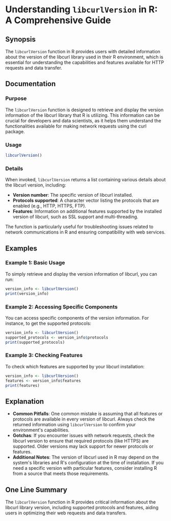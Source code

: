 <!--
Meta Description: # Understanding `libcurlVersion` in R: A Comprehensive Guide ## Synopsis The `libcurlVersion` function in R provides users with detailed information a...
Meta Keywords: version, features, libcurl, libcurlversion, information
-->

# Understanding `libcurlVersion` in R: A Comprehensive Guide

## Synopsis
The `libcurlVersion` function in R provides users with detailed information about the version of the libcurl library used in their R environment, which is essential for understanding the capabilities and features available for HTTP requests and data transfer.

## Documentation
### Purpose
The `libcurlVersion` function is designed to retrieve and display the version information of the libcurl library that R is utilizing. This information can be crucial for developers and data scientists, as it helps them understand the functionalities available for making network requests using the curl package.

### Usage
```R
libcurlVersion()
```

### Details
When invoked, `libcurlVersion` returns a list containing various details about the libcurl version, including:
- **Version number**: The specific version of libcurl installed.
- **Protocols supported**: A character vector listing the protocols that are enabled (e.g., HTTP, HTTPS, FTP).
- **Features**: Information on additional features supported by the installed version of libcurl, such as SSL support and multi-threading.

The function is particularly useful for troubleshooting issues related to network communications in R and ensuring compatibility with web services.

## Examples
### Example 1: Basic Usage
To simply retrieve and display the version information of libcurl, you can run:
```R
version_info <- libcurlVersion()
print(version_info)
```

### Example 2: Accessing Specific Components
You can access specific components of the version information. For instance, to get the supported protocols:
```R
version_info <- libcurlVersion()
supported_protocols <- version_info$protocols
print(supported_protocols)
```

### Example 3: Checking Features
To check which features are supported by your libcurl installation:
```R
version_info <- libcurlVersion()
features <- version_info$features
print(features)
```

## Explanation
- **Common Pitfalls**: One common mistake is assuming that all features or protocols are available in every version of libcurl. Always check the returned information using `libcurlVersion` to confirm your environment's capabilities.
- **Gotchas**: If you encounter issues with network requests, check the libcurl version to ensure that required protocols (like HTTPS) are supported. Older versions may lack support for newer protocols or features.
- **Additional Notes**: The version of libcurl used in R may depend on the system's libraries and R's configuration at the time of installation. If you need a specific version with particular features, consider installing R from a source that meets those requirements.

## One Line Summary
The `libcurlVersion` function in R provides critical information about the libcurl library version, including supported protocols and features, aiding users in optimizing their web requests and data transfers.